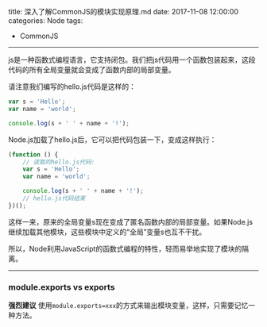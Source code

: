 title: 深入了解CommonJS的模块实现原理.md
date: 2017-11-08 12:00:00
categories: Node
tags:
- CommonJS

---

js是一种函数式编程语言，它支持闭包。我们把js代码用一个函数包装起来，这段代码的所有全局变量就会变成了函数内部的局部变量。

请注意我们编写的hello.js代码是这样的：
``` javascript
var s = 'Hello';
var name = 'world';

console.log(s + ' ' + name + '!');
```
Node.js加载了hello.js后，它可以把代码包装一下，变成这样执行：
``` javascript
(function () {
    // 读取的hello.js代码:
    var s = 'Hello';
    var name = 'world';

    console.log(s + ' ' + name + '!');
    // hello.js代码结束
})();
```
这样一来，原来的全局变量s现在变成了匿名函数内部的局部变量。如果Node.js继续加载其他模块，这些模块中定义的“全局”变量s也互不干扰。

所以，Node利用JavaScript的函数式编程的特性，轻而易举地实现了模块的隔离。

---

### module.exports vs exports

**强烈建议** 使用`module.exports=xxx`的方式来输出模块变量，这样，只需要记忆一种方法。